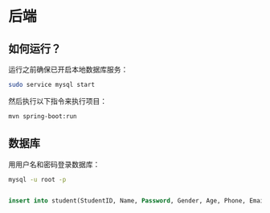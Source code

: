 # 后端

## 如何运行？

运行之前确保已开启本地数据库服务：

```sh
sudo service mysql start
```

然后执行以下指令来执行项目：

```sh
mvn spring-boot:run
```

## 数据库

用用户名和密码登录数据库：

```sh
mysql -u root -p
```

```sql

insert into student(StudentID, Name, Password, Gender, Age, Phone, Email, Address, Training_plan) values(400000000, 'Mike', 'abc', '男', 20, '13766668888', 'mike@zju.edu.cn', 'dom 32 room 101', 'this is mikes training plan...')
```